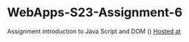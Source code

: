 
# WebApps-S23-Assignment-6
Assignment introduction to Java Script and DOM
()
[Hosted at](44563-webapps-s23-assignment6-niharika6218/painter.html)
